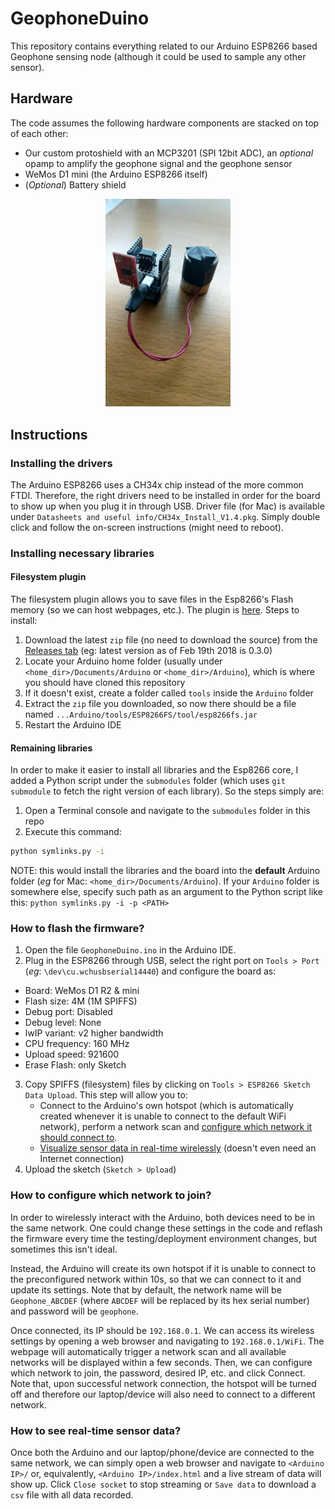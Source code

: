 # GeophoneDuino
This repository contains everything related to our Arduino ESP8266 based Geophone sensing node (although it could be used to sample any other sensor).

## Hardware
The code assumes the following hardware components are stacked on top of each other:
 * Our custom protoshield with an MCP3201 (SPI 12bit ADC), an _optional_ opamp to amplify the geophone signal and the geophone sensor
 * WeMos D1 mini (the Arduino ESP8266 itself)
 * (_Optional_) Battery shield

<p align="center"><img src="images/HardwareExample.jpg" alt="Sample GeophoneDuino sensing node" style="width: 200px;"></p>

## Instructions

### Installing the drivers
The Arduino ESP8266 uses a CH34x chip instead of the more common FTDI. Therefore, the right drivers need to be installed in order for the board to show up when you plug it in through USB. Driver file (for Mac) is available under `Datasheets and useful info/CH34x_Install_V1.4.pkg`. Simply double click and follow the on-screen instructions (might need to reboot).

<!-- ### Adding the Esp8266 board to the Arduino IDE
[Copied from [here](http://esp8266.github.io/Arduino/versions/2.0.0/doc/installing.html)]
 1. Open the Arduino IDE and select the menu `Arduino > Preferences`
 2. Next to `Additional Boards Manager URLs` enter `http://arduino.esp8266.com/stable/package_esp8266com_index.json`
 3. Open the Boards Manager by navigating to `Tools > Board > Boards Manager...`
 4. Search for `esp8266`, select the version `2.3.0` from the dropdown (THIS STEP IS IMPORTANT, the latest version breaks the code!) and click `Install` -->

### Installing necessary libraries
#### Filesystem plugin
 The filesystem plugin allows you to save files in the Esp8266's Flash memory (so we can host webpages, etc.). The plugin is [here](https://github.com/esp8266/arduino-esp8266fs-plugin). Steps to install:
  1. Download the latest `zip` file (no need to download the source) from the [Releases tab](https://github.com/esp8266/arduino-esp8266fs-plugin/releases) (eg: latest version as of Feb 19th 2018 is 0.3.0)
  2. Locate your Arduino home folder (usually under `<home_dir>/Documents/Arduino` or `<home_dir>/Arduino`), which is where you should have cloned this repository
  3. If it doesn't exist, create a folder called `tools` inside the `Arduino` folder
  4. Extract the `zip` file you downloaded, so now there should be a file named `...Arduino/tools/ESP8266FS/tool/esp8266fs.jar`
  5. Restart the Arduino IDE

#### Remaining libraries
 In order to make it easier to install all libraries and the Esp8266 core, I added a Python script under the `submodules` folder (which uses `git submodule` to fetch the right version of each library). So the steps simply are:
  1. Open a Terminal console and navigate to the `submodules` folder in this repo
  2. Execute this command:
  ```sh
  python symlinks.py -i
  ```
  NOTE: this would install the libraries and the board into the **default** Arduino folder (_eg_ for Mac: `<home_dir>/Documents/Arduino`). If your `Arduino` folder is somewhere else, specify such path as an argument to the Python script like this: `python symlinks.py -i -p <PATH>`

### How to flash the firmware?
 1. Open the file `GeophoneDuino.ino` in the Arduino IDE.
 2. Plug in the ESP8266 through USB, select the right port on `Tools > Port` (_eg_: `\dev\cu.wchusbserial14440`) and configure the board as:
   - Board: WeMos D1 R2 & mini
   - Flash size: 4M (1M SPIFFS)
   - Debug port: Disabled
   - Debug level: None
   - lwIP variant: v2 higher bandwidth
   - CPU frequency: 160 MHz
   - Upload speed: 921600
   - Erase Flash: only Sketch
 3. Copy SPIFFS (filesystem) files by clicking on `Tools > ESP8266 Sketch Data Upload`. This step will allow you to:
       - Connect to the Arduino's own hotspot (which is automatically created whenever it is unable to connect to the default WiFi network), perform a network scan and [configure which network it should connect to](#how-to-configure-which-network-to-join).
       - [Visualize sensor data in real-time wirelessly](#how-to-see-real-time-sensor-data) (doesn't even need an Internet connection)
 4. Upload the sketch (`Sketch > Upload`)

### How to configure which network to join?
In order to wirelessly interact with the Arduino, both devices need to be in the same network. One could change these settings in the code and reflash the firmware every time the testing/deployment environment changes, but sometimes this isn't ideal.

Instead, the Arduino will create its own hotspot if it is unable to connect to the preconfigured network within 10s, so that we can connect to it and update its settings.
Note that by default, the network name will be `Geophone_ABCDEF` (where `ABCDEF` will be replaced by its hex serial number) and password will be `geophone`.

Once connected, its IP should be `192.168.0.1`. We can access its wireless settings by opening a web browser and navigating to `192.168.0.1/WiFi`. The webpage will automatically trigger a network scan and all available networks will be displayed within a few seconds. Then, we can configure which network to join, the password, desired IP, etc. and click Connect.
Note that, upon successful network connection, the hotspot will be turned off and therefore our laptop/device will also need to connect to a different network.

### How to see real-time sensor data?
Once both the Arduino and our laptop/phone/device are connected to the same network, we can simply open a web browser and navigate to `<Arduino IP>/` or, equivalently, `<Arduino IP>/index.html` and a live stream of data will show up. Click `Close socket` to stop streaming or `Save data` to download a `csv` file with all data recorded.
